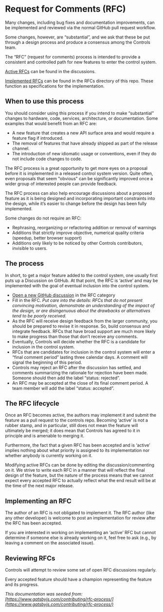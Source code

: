 # Request for Comments (RFC)

Many changes, including bug fixes and documentation improvements, can be implemented and reviewed via the normal GitHub pull request workflow.

Some changes, however, are “substantial”, and we ask that these be put through a design process and produce a consensus among the Controls team.

The “RFC” (request for comments) process is intended to provide a consistent and controlled path for new features to enter the control system.

[Active RFCs](https://github.com/fermi-ad/controls/discussions/categories/request-for-comments-rfcs) can be found in the discussions.

[Implemented RFCs](./rfcs) can be found in the RFCs directory of this repo. These function as specifications for the implementation.

## When to use this process

You should consider using this process if you intend to make “substantial” changes to hardware, code, services, architecture, or documentation. Some examples that would benefit from an RFC are:

- A new feature that creates a new API surface area and would require a feature flag if introduced.
- The removal of features that have already shipped as part of the release channel.
- The introduction of new idiomatic usage or conventions, even if they do not include code changes to code.

The RFC process is a great opportunity to get more eyes on a proposal before it is implemented in a released control system version. Quite often, even proposals that seem "obvious" can be significantly improved once a wider group of interested people can provide feedback.

The RFC process can also help encourage discussions about a proposed feature as it is being designed and incorporating important constraints into the design, while it’s easier to change before the design has been fully implemented.

Some changes do not require an RFC:

- Rephrasing, reorganizing or refactoring addition or removal of warnings
- Additions that strictly improve objective, numerical quality criteria (speedup, better browser support)
- Additions only likely to be noticed by other Controls contributors, invisible to users.

## The process

In short, to get a major feature added to the control system, one usually first puts up a Discussion on GitHub. At that point, the RFC is ‘active’ and may be implemented with the goal of eventual inclusion into the control system.

- [Open a new GitHub discussion](https://github.com/fermi-ad/controls/discussions/new?category=request-for-comments-rfcs) in the RFC category
- Fill in the RFC. _Put care into the details: RFCs that do not present convincing motivation, demonstrate an understanding of the impact of the design, or are disingenuous about the drawbacks or alternatives tend to be poorly received._
- As the RFC will receive design feedback from the larger community, you should be prepared to revise it in response. So, build consensus and integrate feedback. RFCs that have broad support are much more likely to make progress than those that don’t receive any comments.
- Eventually, Controls will decide whether the RFC is a candidate for inclusion in the control system.
- RFCs that are candidates for inclusion in the control system will enter a “final comment period” lasting three calendar days. A comment will signal the beginning of this period.
- Controls may reject an RFC after the discussion has settled, and comments summarizing the rationale for rejection have been made. Someone should then add the label “status: rejected”.
- An RFC may be accepted at the close of its final comment period. A team member will add the label “status: accepted”.

## The RFC lifecycle

Once an RFC becomes active, the authors may implement it and submit the feature as a pull request to the controls repo. Becoming ‘active’ is not a rubber stamp, and in particular, still does not mean the feature will ultimately be merged; it does mean that Controls has agreed to it in principle and is amenable to merging it.

Furthermore, the fact that a given RFC has been accepted and is ‘active’ implies nothing about what priority is assigned to its implementation nor whether anybody is currently working on it.

Modifying active RFCs can be done by editing the discussion/commenting on it. We strive to write each RFC in a manner that will reflect the final design of the feature, but the nature of the process means that we cannot expect every accepted RFC to actually reflect what the end result will be at the time of the next major release.

## Implementing an RFC

The author of an RFC is not obligated to implement it. The RFC author (like any other developer) is welcome to post an implementation for review after the RFC has been accepted.

If you are interested in working on implementing an ‘active’ RFC but cannot determine if someone else is already working on it, feel free to ask (e.g., by leaving a comment on the associated issue).

## Reviewing RFCs

Controls will attempt to review some set of open RFC discussions regularly.

Every accepted feature should have a champion representing the feature and its progress.

_This documentation was seeded from: [https://www.gatsbyjs.com/contributing/rfc-process/](https://www.gatsbyjs.com/contributing/rfc-process/)_
